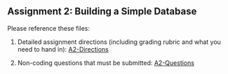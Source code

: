 ## Assignment 2: Building a Simple Database

Please reference these files:

1. Detailed assignment directions (including grading rubric and what you need to hand in): [A2-Directions](./a2-directions.md)

2. Non-coding questions that must be submitted: [A2-Questions](./a2-questions.md)